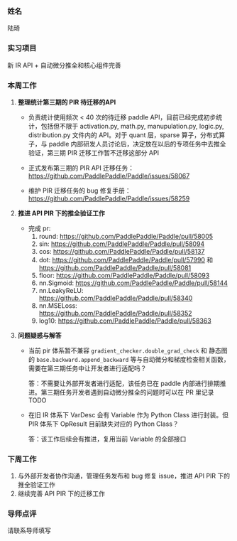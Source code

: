 ### 姓名
陆琦

### 实习项目
新 IR API + 自动微分推全和核心组件完善

### 本周工作

1. **整理统计第三期的 PIR 待迁移的API**

    * 负责统计使用频次 < 40 次的待迁移 paddle API，目前已经完成初步统计，包括但不限于 activation.py, math.py, manupulation.py, logic.py, distribution.py 文件内的 API。对于 quant 层，sparse 算子，分布式算子，与 paddle 内部研发人员讨论后，决定放在以后的专项任务中去推全验证，第三期 PIR 迁移工作暂不迁移这部分 API
	
    * 正式发布第三期的 PIR API 迁移任务：
        https://github.com/PaddlePaddle/Paddle/issues/58067
    
    * 维护 PIR 迁移任务的 bug 修复手册：
        https://github.com/PaddlePaddle/Paddle/issues/58259


2. **推进 API PIR 下的推全验证工作**

	* 完成 pr:
        1. round: https://github.com/PaddlePaddle/Paddle/pull/58005
        2. sin: https://github.com/PaddlePaddle/Paddle/pull/58094
        3. cos: https://github.com/PaddlePaddle/Paddle/pull/58137
        4. dot: https://github.com/PaddlePaddle/Paddle/pull/57990 和 https://github.com/PaddlePaddle/Paddle/pull/58081
        5. floor: https://github.com/PaddlePaddle/Paddle/pull/58093
        6. nn.Sigmoid: https://github.com/PaddlePaddle/Paddle/pull/58144
        7. nn.LeakyReLU: https://github.com/PaddlePaddle/Paddle/pull/58340
        8. nn.MSELoss: https://github.com/PaddlePaddle/Paddle/pull/58352
        9. log10: https://github.com/PaddlePaddle/Paddle/pull/58363

3. **问题疑惑与解答**


	* 当前 pir 体系暂不兼容 `gradient_checker.double_grad_check` 和 静态图的 `base.backward.append_backward` 等与自动微分和梯度检查相关函数，需要在第三期任务中让开发者进行适配吗？

        答：不需要让外部开发者进行适配，该任务已在 paddle 内部进行排期推进。第三期任务开发者遇到自动微分推全的问题时可以在 PR 里记录 TODO

	* 在旧 IR 体系下 VarDesc 会有 Variable 作为 Python Class 进行封装。但 PIR 体系下 OpResult 目前缺失对应的 Python Class？

        答：该工作后续会有推进，复用当前 Variable 的全部接口

### 下周工作

1. 与外部开发者协作沟通，管理任务发布和 bug 修复 issue，推进 API PIR 下的推全验证工作
2. 继续完善 API PIR 下的迁移工作

### 导师点评
请联系导师填写